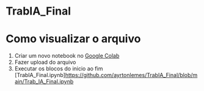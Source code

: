 # TrabIA_Final

# Como visualizar o arquivo

1. Criar um novo notebook no [Google Colab](https://colab.research.google.com/)
2. Fazer upload do arquivo 
3. Executar os blocos do inicio ao fim [TrabIA_Final.ipynb]https://github.com/ayrtonlemes/TrabIA_Final/blob/main/Trab_IA_Final.ipynb
